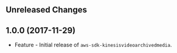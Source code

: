 Unreleased Changes
------------------

1.0.0 (2017-11-29)
------------------

* Feature - Initial release of `aws-sdk-kinesisvideoarchivedmedia`.


